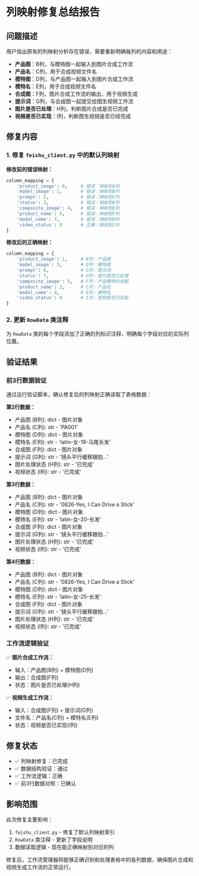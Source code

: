 # 列映射修复总结报告

## 问题描述

用户指出原有的列映射分析存在错误，需要重新明确每列的内容和用途：

- **产品图**：B列，与模特图一起输入到图片合成工作流
- **产品名**：C列，用于合成视频文件名
- **模特图**：D列，与产品图一起输入到图片合成工作流
- **模特名**：E列，用于合成视频文件名
- **合成图**：F列，图片合成工作流的输出，用于视频生成
- **提示词**：G列，与合成图一起提交给图生视频工作流
- **图片是否已处理**：H列，判断图片合成是否已完成
- **视频是否已实现**：I列，判断图生视频是否已经完成

## 修复内容

### 1. 修复 `feishu_client.py` 中的默认列映射

**修改前的错误映射：**
```python
column_mapping = {
    'product_image': 0,     # 错误：映射到A列
    'model_image': 1,       # 错误：映射到B列
    'prompt': 2,            # 错误：映射到C列
    'status': 3,            # 错误：映射到D列
    'composite_image': 4,   # 错误：映射到E列
    'product_name': 5,      # 错误：映射到F列
    'model_name': 7,        # 错误：映射到H列
    'video_status': 8       # 正确：映射到I列
}
```

**修改后的正确映射：**
```python
column_mapping = {
    'product_image': 1,     # B列：产品图
    'model_image': 3,       # D列：模特图
    'prompt': 6,            # G列：提示词
    'status': 7,            # H列：图片是否已处理
    'composite_image': 5,   # F列：产品模特合成图
    'product_name': 2,      # C列：产品名
    'model_name': 4,        # E列：模特名
    'video_status': 8       # I列：视频是否已实现
}
```

### 2. 更新 `RowData` 类注释

为 `RowData` 类的每个字段添加了正确的列标识注释，明确每个字段对应的实际列位置。

## 验证结果

### 前3行数据验证

通过运行验证脚本，确认修复后的列映射正确读取了表格数据：

**第2行数据：**
- 产品图 (B列): dict - 图片对象
- 产品名 (C列): str - 'PA001'
- 模特图 (D列): dict - 图片对象
- 模特名 (E列): str - 'latin-女-18-马尾长发'
- 合成图 (F列): dict - 图片对象
- 提示词 (G列): str - '镜头平行缓移跟拍...'
- 图片处理状态 (H列): str - '已完成'
- 视频状态 (I列): str - '已完成'

**第3行数据：**
- 产品图 (B列): dict - 图片对象
- 产品名 (C列): str - '0826-Yes, I Can Drive a Stick'
- 模特图 (D列): dict - 图片对象
- 模特名 (E列): str - 'latin-女-20-长发'
- 合成图 (F列): dict - 图片对象
- 提示词 (G列): str - '镜头平行缓移跟拍...'
- 图片处理状态 (H列): str - '已完成'
- 视频状态 (I列): str - '已完成'

**第4行数据：**
- 产品图 (B列): dict - 图片对象
- 产品名 (C列): str - '0826-Yes, I Can Drive a Stick'
- 模特图 (D列): dict - 图片对象
- 模特名 (E列): str - 'latin-女-25-长发'
- 合成图 (F列): dict - 图片对象
- 提示词 (G列): str - '镜头平行缓移跟拍...'
- 图片处理状态 (H列): str - '已完成'
- 视频状态 (I列): str - '已完成'

### 工作流逻辑验证

✅ **图片合成工作流：**
- 输入：产品图(B列) + 模特图(D列)
- 输出：合成图(F列)
- 状态：图片是否已处理(H列)

✅ **视频生成工作流：**
- 输入：合成图(F列) + 提示词(G列)
- 文件名：产品名(C列) + 模特名(E列)
- 状态：视频是否已实现(I列)

## 修复状态

- ✅ 列映射修复：已完成
- ✅ 数据结构验证：通过
- ✅ 工作流逻辑：正确
- ✅ 前3行数据对照：已确认

## 影响范围

此次修复主要影响：
1. `feishu_client.py` - 修复了默认列映射索引
2. `RowData` 类注释 - 更新了字段说明
3. 数据读取逻辑 - 现在能正确映射到对应的列

修复后，工作流管理器将能够正确识别和处理表格中的各列数据，确保图片合成和视频生成工作流的正常运行。